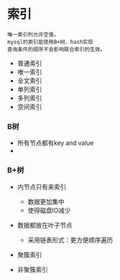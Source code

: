 索引
======
    唯一索引列允许空值，
    mysql的索引能使用B+树，hash实现
    查询条件的顺序不会影响联合索引的生效。
- 普通索引
- 唯一索引
- 全文索引
- 单列索引
- 多列索引
- 空间索引
### B树<br>
- 所有节点都有key and value
- 
### B+树<br>
- 内节点只有来索引
    - 数据更加集中
    - 使得磁盘IO减少
- 数据都放在叶子节点
    - 采用链表形式：更方便顺序遍历


- 聚簇索引
- 非聚簇索引

